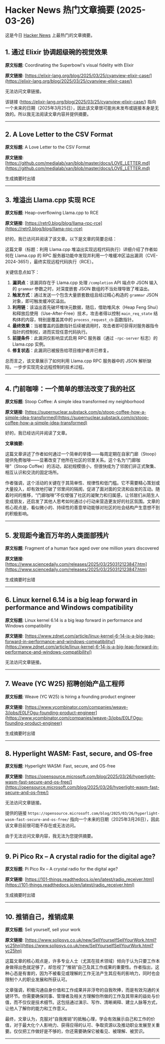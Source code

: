 # Hacker News 热门文章摘要 (2025-03-26)

这是今日 [Hacker News](https://news.ycombinator.com/) 上最热门的文章摘要。

## 1. 通过 Elixir 协调超级碗的视觉效果

**原文标题**: Coordinating the Superbowl's visual fidelity with Elixir

**原文链接**: [https://elixir-lang.org/blog/2025/03/25/cyanview-elixir-case/](https://elixir-lang.org/blog/2025/03/25/cyanview-elixir-case/)

无法访问文章链接。

该链接 (https://elixir-lang.org/blog/2025/03/25/cyanview-elixir-case/) 指向一个未来的日期（2025年3月25日），因此该文章很可能尚未发布或链接本身是无效的。所以我无法阅读文章内容并提供摘要。

---

## 2. A Love Letter to the CSV Format

**原文标题**: A Love Letter to the CSV Format

**原文链接**: [https://github.com/medialab/xan/blob/master/docs/LOVE_LETTER.md](https://github.com/medialab/xan/blob/master/docs/LOVE_LETTER.md)

生成摘要时出错

---

## 3. 堆溢出 Llama.cpp 实现 RCE

**原文标题**: Heap-overflowing Llama.cpp to RCE

**原文链接**: [https://retr0.blog/blog/llama-rpc-rce](https://retr0.blog/blog/llama-rpc-rce)

好的，我已访问并阅读了该文章。以下是文章的简要总结：

这篇文章（标题：利用 Llama.cpp 堆溢出实现远程代码执行）详细介绍了作者如何在 Llama.cpp 的 RPC 服务器功能中发现并利用一个堆缓冲区溢出漏洞（CVE-2024-3651），最终实现远程代码执行（RCE）。

关键信息点如下：

1.  **漏洞点**：该漏洞存在于 Llama.cpp 处理 `/completion` API 端点中 JSON 输入的 `grammar` 参数之时，对深度嵌套 JSON 数组的不当处理导致了堆溢出。
2.  **触发方式**：通过发送一个包含大量嵌套数组且经过精心构造的 `grammar` JSON 对象，即可触发缓冲区溢出。
3.  **利用链**：该溢出首先破坏堆块元数据，随后，借助堆风水（Heap Feng Shui）和释放后使用（Use-After-Free）技术，攻击者得以控制 `main_req_state` 结构体的内容，特别是覆盖其中的 `process_request_cb` 函数指针。
4.  **最终效果**：当被覆盖的函数指针后续被调用时，攻击者即可获得对服务器指令指针的控制权，进而实现任意代码执行。
5.  **前提条件**：此漏洞仅影响显式启用 RPC 服务器（通过 `-rpc-server` 标志）的 Llama.cpp 实例。
6.  **修复状态**：此漏洞已被报告给项目维护者并已修复。

总而言之，该文章展示了如何利用 Llama.cpp RPC 服务器中的 JSON 解析缺陷，一步步实现完全远程控制的技术过程。

---

## 4. 门前咖啡：一个简单的想法改变了我的社区

**原文标题**: Stoop Coffee: A simple idea transformed my neighborhood

**原文链接**: [https://supernuclear.substack.com/p/stoop-coffee-how-a-simple-idea-transformed](https://supernuclear.substack.com/p/stoop-coffee-how-a-simple-idea-transformed)

好的，我已经访问并阅读了文章。

**文章摘要:**

这篇文章讲述了作者如何通过一个简单的举措——每周定期在自家门廊（Stoop）提供免费咖啡——显著改变了他所在社区的邻里关系。这个名为“门廊咖啡”（Stoop Coffee）的活动，起初规模很小，但很快成为了邻居们非正式聚集、相互认识和交流的固定场所。

作者强调，这个活动的关键在于其简单性、规律性和低门槛。它不需要精心策划或大量投入，却有效地打破了邻里间的隔阂，促进了面对面的交流和自发的互动。随着时间的推移，“门廊咖啡”不仅增强了社区的凝聚力和归属感，让邻居们从陌生人变成朋友，还启发了其他人思考如何通过小行动来营造更友好的社区氛围。文章的核心观点是，看似微小的、持续性的善意举动能够对社区的社会结构产生意想不到的积极影响。

---

## 5. 发现距今逾百万年的人类面部残片

**原文标题**: Fragment of a human face aged over one million years discovered

**原文链接**: [https://www.sciencedaily.com/releases/2025/03/250312123847.htm](https://www.sciencedaily.com/releases/2025/03/250312123847.htm)

生成摘要时出错

---

## 6. Linux kernel 6.14 is a big leap forward in performance and Windows compatibility

**原文标题**: Linux kernel 6.14 is a big leap forward in performance and Windows compatibility

**原文链接**: [https://www.zdnet.com/article/linux-kernel-6-14-is-a-big-leap-forward-in-performance-and-windows-compatibility/](https://www.zdnet.com/article/linux-kernel-6-14-is-a-big-leap-forward-in-performance-and-windows-compatibility/)

无法访问文章链接。

---

## 7. Weave (YC W25) 招聘创始产品工程师

**原文标题**: Weave (YC W25) is hiring a founding product engineer

**原文链接**: [https://www.ycombinator.com/companies/weave-3/jobs/E0LFOgu-founding-product-engineer](https://www.ycombinator.com/companies/weave-3/jobs/E0LFOgu-founding-product-engineer)

生成摘要时出错

---

## 8. Hyperlight WASM: Fast, secure, and OS-free

**原文标题**: Hyperlight WASM: Fast, secure, and OS-free

**原文链接**: [https://opensource.microsoft.com/blog/2025/03/26/hyperlight-wasm-fast-secure-and-os-free/](https://opensource.microsoft.com/blog/2025/03/26/hyperlight-wasm-fast-secure-and-os-free/)

无法访问文章链接。

提供的链接 `https://opensource.microsoft.com/blog/2025/03/26/hyperlight-wasm-fast-secure-and-os-free/` 指向一个未来的日期（2025年3月26日），因此该文章目前很可能不存在或无法访问。

由于无法访问文章内容，我无法为您提供摘要。

---

## 9. Pi Pico Rx – A crystal radio for the digital age?

**原文标题**: Pi Pico Rx – A crystal radio for the digital age?

**原文链接**: [https://101-things.readthedocs.io/en/latest/radio_receiver.html](https://101-things.readthedocs.io/en/latest/radio_receiver.html)

生成摘要时出错

---

## 10. 推销自己，推销成果

**原文标题**: Sell yourself, sell your work

**原文链接**: [https://www.solipsys.co.uk/new/SellYourselfSellYourWork.html?yc25hn](https://www.solipsys.co.uk/new/SellYourselfSellYourWork.html?yc25hn)

这篇文章的核心观点是，许多专业人士（尤其在技术领域）倾向于认为只要工作本身做得出色就足够了，却忽视了“推销”自己及其工作成果的重要性。作者指出，这种心态是有害的，因为不被看见或理解的工作无法产生其应有的影响力，同时也会限制个人的职业发展和所获认可。

文章强调，积极沟通自身价值和工作成果并非浮夸的自我吹捧，而是有效沟通的关键环节。你需要确保同事、管理者及相关方理解你所做的工作及其带来的益处与价值，而不仅仅是技术细节。这包括通过演示、写作、清晰阐释、建立人脉等方式，让他人了解你的能力和工作意义。

最终，文章认为，克服对“自我推销”的抵触心理，学会有效展示自己和工作的价值，对于最大化个人影响力、获得应得的认可、争取资源以及推动职业发展至关重要。仅仅把工作做好是不够的，你还需要确保它被看见、被理解、被赏识。

---

